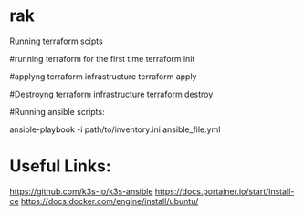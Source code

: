 # rak
Running terraform scipts

#running terraform for the first time
terraform init

#applyng terraform infrastructure
terraform apply

#Destroyng terraform infrastructure
terraform destroy



#Running ansible scripts:

ansible-playbook -i path/to/inventory.ini ansible_file.yml


# Useful Links:

https://github.com/k3s-io/k3s-ansible
https://docs.portainer.io/start/install-ce
https://docs.docker.com/engine/install/ubuntu/

